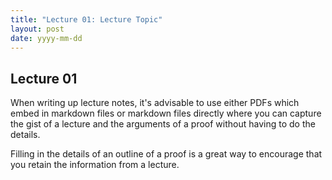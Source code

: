 ```yaml
---
title: "Lecture 01: Lecture Topic"
layout: post
date: yyyy-mm-dd
---
```


## Lecture 01

When writing up lecture notes, it's advisable to use either PDFs which embed in markdown files or markdown files directly where you can capture the gist of a lecture and the arguments of a proof without having to do the details. 

Filling in the details of an outline of a proof is a great way to encourage that you retain the information from a lecture. 
